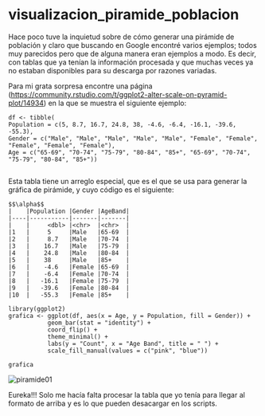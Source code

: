 
# visualizacion_piramide_poblacion
Hace poco tuve la inquietud sobre de cómo generar una pirámide de población y claro que buscando en Google encontré varios ejemplos; todos muy parecidos pero que de alguna manera eran ejemplos a modo. Es decir, con tablas que ya tenían la información procesada y que muchas veces ya no estaban disponibles para su descarga por razones variadas.

Para mi grata sorpresa encontre una página (https://community.rstudio.com/t/ggplot2-alter-scale-on-pyramid-plot/14934) en la que se muestra el siguiente ejemplo:

 ```{r setup,echo=T}
df <- tibble(
 Population = c(5, 8.7, 16.7, 24.8, 38, -4.6, -6.4, -16.1, -39.6, -55.3),
 Gender = c("Male", "Male", "Male", "Male", "Male", "Female", "Female", "Female", "Female", "Female"),
 Age = c("65-69", "70-74", "75-79", "80-84", "85+", "65-69", "70-74", "75-79", "80-84", "85+"))
  
```

Esta tabla tiene un arreglo especial, que es el que se usa para generar la gráfica de pirámide, y cuyo código es el siguiente:
 ```
 $$\alpha$$
 |    |Population |Gender |AgeBand|
 |----|-----------|-------|-------|
 |    |     <dbl> |<chr>  |<chr>  |
 |1   |     5     |Male   |65-69  |
 |2   |     8.7   |Male   |70-74  | 
 |3   |    16.7   |Male   |75-79  |
 |4   |    24.8   |Male   |80-84  |
 |5   |    38     |Male   |85+    |
 |6   |    -4.6   |Female |65-69  |
 |7   |    -6.4   |Female |70-74  |
 |8   |   -16.1   |Female |75-79  |
 |9   |   -39.6   |Female |80-84  |
 |10  |   -55.3   |Female |85+    |
```

 ```{r setup,echo=T}
library(ggplot2)  
grafica <- ggplot(df, aes(x = Age, y = Population, fill = Gender)) +
            geom_bar(stat = "identity") +
            coord_flip() +
            theme_minimal() +
            labs(y = "Count", x = "Age Band", title = " ") +
            scale_fill_manual(values = c("pink", "blue"))

grafica
```
 
![piramide01](https://user-images.githubusercontent.com/65984679/114253465-f2459c80-996f-11eb-85b8-abca629029b2.jpeg)

 
Eureka!!! Solo me hacía falta procesar la tabla que yo tenía para llegar al formato de arriba y es lo que pueden desacargar en los scripts.
